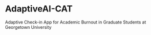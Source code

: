 # AdaptiveAI-CAT
Adaptive Check-in App for Academic Burnout in Graduate Students at Georgetown University
